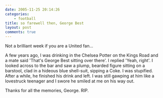 ```yaml
---
date: 2005-11-25 20:14:26
categories:
    - football
title: so farewell then, George Best
layout: post
comments: true
---
```

Not a brilliant week if you are a United fan...

A few years ago, I was drinking in the Chelsea Potter on the Kings
Road and a mate said 'That's George Best sitting over there'. I
replied 'Yeah, right'. I looked across to the bar and saw a plump,
bearded figure sitting on a barstool, clad in a hideous blue
shell-suit, sipping a Coke. I was stupified. After a while, he
finished his drink and left.  I was still gawping at him like a
lovestruck teenager and I swore he smiled at me on his way out.

Thanks for all the memories, George. RIP.
